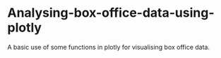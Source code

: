 # Analysing-box-office-data-using-plotly
A basic use of some functions in plotly for visualising box office data.
